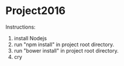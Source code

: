 # Project2016

  Instructions: <br />
1. install Nodejs <br />
2. run "npm install" in project root directory. <br />
3. run "bower install" in project root directory. <br />
4. cry
